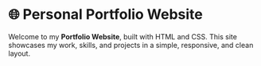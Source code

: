# 🌐 Personal Portfolio Website
Welcome to my **Portfolio Website**, built with HTML and CSS. This site showcases my work, skills, and projects in a simple, responsive, and clean layout.

